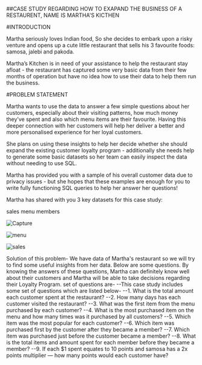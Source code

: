##CASE STUDY REGARDING HOW TO EXAPAND THE BUSINESS OF A RESTAURENT, NAME IS MARTHA'S KICTHEN

#INTRODUCTION

Martha seriously loves Indian food, So she decides to embark upon a risky venture and opens up a cute little restaurant that sells his 3 favourite foods: samosa, jalebi and pakoda.

Martha’s Kitchen is in need of your assistance to help the restaurant stay afloat - the restaurant has captured some very basic data from their few months of operation but have no idea how to use their data to help them run the business.

#PROBLEM STATEMENT

Martha wants to use the data to answer a few simple questions about her customers, especially about their visiting patterns, how much money they’ve spent and also which menu items are their favourite. Having this deeper connection with her customers will help her deliver a better and more personalised experience for her loyal customers.

She plans on using these insights to help her decide whether she should expand the existing customer loyalty program - additionally she needs help to generate some basic datasets so her team can easily inspect the data without needing to use SQL.

Martha has provided you with a sample of his overall customer data due to privacy issues - but she hopes that these examples are enough for you to write fully functioning SQL queries to help her answer her questions!

Martha has shared with you 3 key datasets for this case study:

sales
menu
members

![Capture](https://github.com/akash9777/Martha_Kitchen/assets/159752126/10bc6a1d-19e3-47e2-b2bb-b9b183e6f1e3)

![menu](https://github.com/akash9777/Martha_Kitchen/assets/159752126/266f98d5-98a8-4146-8c6f-81331b9e2bb3)

![sales](https://github.com/akash9777/Martha_Kitchen/assets/159752126/aaf0ec99-5dbe-4d7c-a95c-65b1949cf6df)

Solution of this problem- We have data of Martha's restaurant so we will try to find some useful insights from her data. Below are some questions. By knowing the answers of these questions, Martha can definitely know well about their customers and Martha will be able to take decisions regarding their Loyalty Program. set of questions are-
--This case study includes some set of questions which are listed below-
--1. What is the total amount each customer spent at the restaurant?
--2. How many days has each customer visited the restaurant?
--3. What was the first item from the menu purchased by each customer?
--4. What is the most purchased item on the menu and how many times was it purchased by all customers?
--5. Which item was the most popular for each customer?
--6. Which item was purchased first by the customer after they became a member?
--7. Which item was purchased just before the customer became a member?
--8. What is the total items and amount spent for each member before they became a member?
--9. If each $1 spent equates to 10 points and samosa has a 2x points multiplier — how many points would each customer have?


